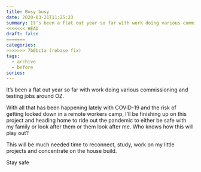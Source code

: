 ```yaml
---
title: Busy busy
date: 2020-03-21T11:25:23
summary: It’s been a flat out year so far with work doing various commissioning and testing jobs around OZ. With all that has been happening lately with COVID-19, lockdowns and essential workers to keep it all ticking along.
<<<<<<< HEAD
draft: false
=======
categories:
>>>>>>> 7b0bc1a (rebase fix)
tags:
  - archive
  - before
series:
---
```


It’s been a flat out year so far with work doing various commissioning and testing jobs around OZ. 

 With all that has been happening lately with COVID-19 and the risk of getting locked down in a remote workers camp, I’ll be finishing up on this project and heading home to ride out the pandemic to either be safe with my family or look after them or them look after me. Who knows how this will play out? 
 
 This will be much needed time to reconnect, study, work on my little projects and concentrate on the house build. 
 
 Stay safe